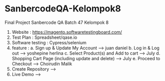 # SanbercodeQA-Kelompok8
Final Project Sanbercode QA Batch 47 Kelompok 8

1. Website : https://magento.softwaretestingboard.com/
2. Test Plan : Spreadsheet/qase.io
3. Software testing : Cypress/selenium
4. feature :
  a. Sign up & Update My Account --> juan daniel
  b. Log in & Log out --> yoshepine herlina 
  c. Select Product(s) and Add to cart --> July
  d. Shopping Cart Page (including update and delete) --> July
  e. Proceed to Checkout --> Choirudin Malik
5. Create Repository -->
6. Live Demo -->
